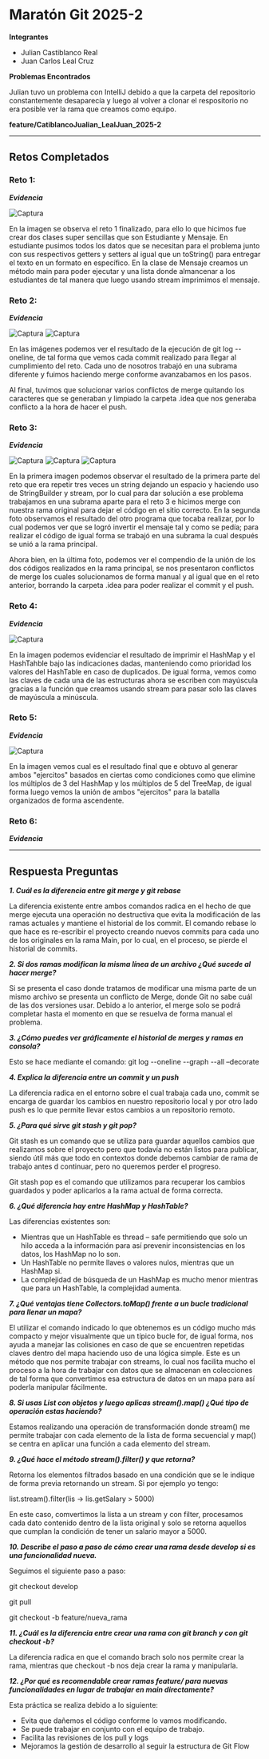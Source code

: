# Maratón Git 2025-2

**Integrantes**
- Julian Castiblanco Real
- Juan Carlos Leal Cruz

**Problemas Encontrados**

Julian tuvo un problema con IntelliJ debido a que la carpeta del repositorio constantemente desaparecía y luego al volver a clonar el respositorio no era posible ver la rama que creamos como equipo.


**feature/CatiblancoJualian_LealJuan_2025-2**

---

## Retos Completados

### Reto 1:
***Evidencia***

![Captura](images/reto1.png)

En la imagen se observa el reto 1 finalizado, para ello lo que hicimos fue crear dos clases super sencillas que son Estudiante y Mensaje. En estudiante pusimos todos los datos que se necesitan para el problema junto con sus respectivos getters y setters al igual que un toString() para entregar el texto en un formato en específico. En la clase de Mensaje creamos un método main para poder ejecutar y una lista donde almancenar a los estudiantes de tal manera que luego usando stream imprimimos el mensaje.

### Reto 2:
***Evidencia***

![Captura](images/reto2_1.jpeg)
![Captura](images/reto2.jpeg)

En las imágenes podemos ver el resultado de la ejecución de git log --oneline, de tal forma que vemos cada commit realizado para llegar al cumplimiento del reto. Cada uno de nosotros trabajó en una subrama diferente y fuimos haciendo merge conforme avanzabamos en los pasos.

Al final, tuvimos que solucionar varios conflictos de merge quitando los caracteres que se generaban y limpiado la carpeta .idea que nos generaba conflicto a la hora de hacer el push.

### Reto 3:
***Evidencia***

![Captura](images/Reto3_rep.png)
![Captura](images/Reto3_inv.png)
![Captura](images/Reto3_comp.png)

En la primera imagen podemos observar el resultado de la primera parte del reto que era repetir tres veces un string dejando un espacio y haciendo uso de StringBuilder y stream, por lo cual para dar solución a ese problema trabajamos en una subrama aparte para el reto 3 e hicimos merge con nuestra rama original para dejar el código en el sitio correcto.
En la segunda foto observamos el resultado del otro programa que tocaba realizar, por lo cual podemos ver que se logró invertir el mensaje tal y como se pedía; para realizar el código de igual forma se trabajó en una subrama la cual después se unió a la rama principal.

Ahora bien, en la última foto, podemos ver el compendio de la unión de los dos códigos realizados en la rama principal, se nos presentaron conflictos de merge los cuales solucionamos de forma manual y al igual que en el reto anterior, borrando la carpeta .idea para poder realizar el commit y el push.

### Reto 4:
***Evidencia***

![Captura](images/Reto4.png)

En la imagen podemos evidenciar el resultado de imprimir el HashMap y el HashTahble bajo las indicaciones dadas, manteniendo como prioridad los valores del HashTable en caso de duplicados. De igual forma, vemos como las claves de cada una de las estructuras ahora se escriben con mayúscula gracias a la función que creamos usando stream para pasar solo las claves de mayúscula a minúscula.

### Reto 5:
***Evidencia***

![Captura](images/Reto5.png)

En la imagen vemos cual es el resultado final que e obtuvo al generar ambos "ejercitos" basados en ciertas como condiciones como que elimine los múltiplos de 3 del HashMap y los múltiplos de 5 del TreeMap, de igual forma luego vemos la unión de ambos "ejercitos" para la batalla organizados de forma ascendente. 

### Reto 6:
***Evidencia***

---
## Respuesta Preguntas

***1. Cuál es la diferencia entre git merge y git rebase***

La diferencia existente entre ambos comandos radica en el hecho de que merge ejecuta una operación no destructiva que evita la modificación de las ramas actuales y mantiene el historial de los commit. El comando rebase lo que hace es re-escribir el proyecto creando nuevos commits para cada uno de los originales en la rama Main, por lo cual, en el proceso, se pierde el historial de commits.

***2. Si dos ramas modifican la misma línea de un archivo ¿Qué sucede al hacer merge?***

Si se presenta el caso donde tratamos de modificar una misma parte de un mismo archivo se presenta un conflicto de Merge, donde Git no sabe cuál de las dos versiones usar. Debido a lo anterior, el merge solo se podrá completar hasta el momento en que se resuelva de forma manual el problema.

***3. ¿Cómo puedes ver gráficamente el historial de merges y ramas en consola?***

Esto se hace mediante el comando: git log --oneline --graph --all –decorate

***4. Explica la diferencia entre un commit y un push***

La diferencia radica en el entorno sobre el cual trabaja cada uno, commit se encarga de guardar los cambios en nuestro repositorio local y por otro lado push es lo que permite llevar estos cambios a un repositorio remoto.

***5. ¿Para qué sirve git stash y git pop?***

Git stash es un comando que se utiliza para guardar aquellos cambios que realizamos sobre el proyecto pero que todavía no están listos para publicar, siendo útil más que todo en contextos donde debemos cambiar de rama de trabajo antes d continuar, pero no queremos perder el progreso.

Git stash pop es el comando que utilizamos para recuperar los cambios guardados  y poder aplicarlos a la rama actual de forma correcta.


***6. ¿Qué diferencia hay entre HashMap y HashTable?***

Las diferencias existentes son:
* Mientras que un HashTable es thread – safe permitiendo que solo un hilo acceda a la información para así prevenir inconsistencias en los datos, los HashMap no lo son.
* Un HashTable no permite llaves o valores nulos, mientras que un HashMap si.
* La complejidad de búsqueda de un HashMap es mucho menor mientras que para un HashTable, la complejidad aumenta.

***7. ¿Qué ventajas tiene Collectors.toMap() frente a un bucle tradicional para llenar un mapa?***

El utilizar el comando indicado lo que obtenemos es un código mucho más compacto y mejor visualmente que un típico bucle for, de igual forma, nos ayuda a manejar las colisiones en caso de que se encuentren repetidas claves dentro del mapa haciendo uso de una lógica simple. Este es un método que nos permite trabajar con streams, lo cual nos facilita mucho el proceso a la hora de trabajar con datos que se almacenan en colecciones de tal forma que convertimos esa estructura de datos en un mapa para así poderla manipular fácilmente.

***8. Si usas List con objetos y luego aplicas stream().map() ¿Qué tipo de operación estas haciendo?***

Estamos realizando una operación de transformación donde stream() me permite trabajar con cada elemento de la lista de forma secuencial y map() se centra en aplicar una función a cada elemento del stream.

***9. ¿Qué hace el método stream().filter() y que retorna?***

Retorna los elementos filtrados basado en una condición que se le indique de forma previa retornando un stream. Si por ejemplo yo tengo:

list.stream().filter(lis -> lis.getSalary  > 5000)

En este caso, comvertimos la lista a un stream y con filter, procesamos cada dato contenido dentro de la lista original y solo se retorna aquellos que cumplan la condición de tener un salario mayor a 5000.


***10. Describe el paso a paso de cómo crear una rama desde develop si es una funcionalidad nueva.***

Seguimos el siguiente paso a paso:

git checkout develop

git pull

git checkout -b feature/nueva_rama


***11. ¿Cuál es la diferencia entre crear una rama con git branch y con git checkout -b?***

La diferencia radica en que el comando brach solo nos permite crear la rama, mientras que checkout -b nos deja crear la rama y manipularla.

***12. ¿Por qué es recomendable crear ramas feature/ para nuevas funcionalidades en lugar de trabajar en main directamente?***

Esta práctica se realiza debido a lo siguiente: 
* Evita que dañemos el código conforme lo vamos modificando. 
* Se puede trabajar en conjunto con el equipo de trabajo.
* Facilita las revisiones de los pull y logs
* Mejoramos la gestión de desarrollo al seguir la estructura de Git Flow 
